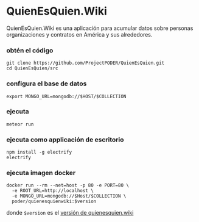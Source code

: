 # QuienEsQuien.Wiki

QuienEsQuien.Wiki es una aplicación para acumular datos sobre personas organizaciones y contratos en América y sus alrededores.

### obtén el código

    git clone https://github.com/ProjectPODER/QuienEsQuien.git
    cd QuienEsQuien/src

### configura el base de datos

    export MONGO_URL=mongodb://$HOST/$COLLECTION

### ejecuta
    meteor run

### ejecuta como applicación de escritorio

    npm install -g electrify
    electrify

### ejecuta imagen docker

    docker run --rm --net=host -p 80 -e PORT=80 \
      -e ROOT_URL=http://localhost \
      -e MONGO_URL=mongodb://$Host/$COLLECTION \
      poder/quienesquienwiki:$version

donde `$version` es el [versión de quienesquien.wiki](https://hub.docker.com/r/poder/qqw/tags/)
